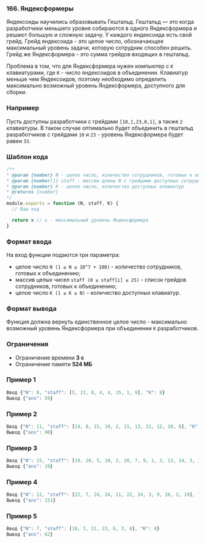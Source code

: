 ### 166. Яндексформеры
Яндексоиды научились образовывать Гештальд. Гештальд — это когда разработчики меньшего уровня собираются в одного Яндексформера и решают большую и сложную задачу. У каждого яндексоида есть свой грейд. Грейд яндексоида - это целое число, обозначающее максимальный уровень задачи, которую сотрудник способен решить. Грейд же Яндексформера - это сумма грейдов входящих в гештальд.

Проблема в том, что для Яндексформера нужен компьютер с `K` клавиатурами, где `K` - число яндексоидов в объединении. Клавиатур меньше чем Яндексоидов, поэтому необходимо определить максимально возможный уровень Яндексформера, доступного для сборки.

### Например

Пусть доступны разработчики с грейдами `[10,1,23,0,1]`, а также `2` клавиатуры. В таком случае оптимально будет объединить в гештальд разработчиков с грейдами `10` и `23` - уровень Яндексформера будет равен `33`.

### Шаблон кода
```js
/**
* @param {number} N - целое число, количество сотрудников, готовых к объединению
* @param {number[]} staff - массив длины N с грейдами доступных сотрудников
* @param {number} K - целое число, количество доступных клавиатур
* @returns {number}
*/
module.exports = function (N, staff, K) {
  // Ваш код

  return x // x - максимальный уровень Яндексформера
}
```

### Формат ввода
На вход функции подаются три параметра:
- целое число `N (1 ≤ N ≤ 10^7 + 100)` - количество сотрудников, готовых к объединению;
- массив целых чисел `staff (0 ≤ staff[i] ≤ 25)` - список грейдов сотрудников, готовых к объединению;
- целое число `K (1 ≤ K ≤ N)` - количество доступных клавиатур.

### Формат вывода
Функция должна вернуть единственное целое число - максимально возможный уровень Яндексформера при объединении `K` разработчиков.

### Ограничения
- Ограничение времени **3 с**
- Ограничение памяти **524 МБ**

### Пример 1
```js
Ввод {"N": 8, "staff": [5, 13, 8, 4, 4, 15, 1, 9], "K": 8}
Вывод {"ans": 59}
```

### Пример 2
```js
Ввод {"N": 11, "staff": [14, 8, 15, 19, 2, 21, 13, 21, 12, 10, 8], "K": 5}
Вывод {"ans": 90}
```

### Пример 3
```js
Ввод {"N": 15, "staff": [19, 20, 5, 10, 2, 20, 7, 9, 1, 3, 13, 14, 3, 3, 4], "K": 1}
Вывод {"ans": 20}
```

### Пример 4
```js
Ввод {"N": 12, "staff": [22, 7, 24, 24, 11, 22, 24, 3, 9, 16, 2, 19], "K": 7}
Вывод {"ans": 151}
```

### Пример 5
```js
Ввод {"N": 7, "staff": [10, 3, 21, 23, 6, 3, 8], "K": 4}
Вывод {"ans": 62}
```
